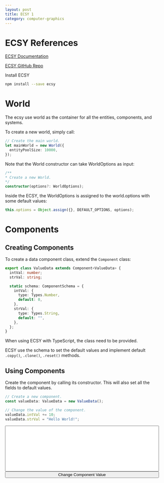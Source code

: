 ```yaml
---
layout: post
title: ECSY 1
category: computer-graphics
---
```


<script src="https://requirejs.org/docs/release/2.3.6/comments/require.js"></script>
<script src="/Blog/scripts/ecsy/build/out.js" id="module"></script>
<style>
  .debugTextArea {
    width: 100%;
    height: 150px;
    resize: none;
  }
  .debugButton {
    width: 100%;
    align-self: center;
  }
</style>

# ECSY References

[ECSY Documentation](https://ecsyjs.github.io/ecsy/docs/#/)

[ECSY GitHub Repo](https://github.com/ecsyjs/ecsy)

Install ECSY

```bash
npm install --save ecsy
```

# World

The ecsy use world as the container for all the entities, components, and systems.

To create a new world, simply call:

```ts
// Create the main world.
let mainWorld = new World({
  entityPoolSize: 10000,
});
```

Note that the World constructor can take WorldOptions as input:

```ts
/**
* Create a new World.
*/
constructor(options?: WorldOptions);
```

Inside the ECSY, the WorldOptions is assigned to the world.options with some default values:

```ts
this.options = Object.assign({}, DEFAULT_OPTIONS, options);
```

# Components

## Creating Components

To create a data component class, extend the `Component` class:

```ts
export class ValueData extends Component<ValueData> {
  intVal: number;
  strVal: string;

  static schema: ComponentSchema = {
    intVal: {
      type: Types.Number,
      default: 0,
    },
    strVal: {
      type: Types.String,
      default: "",
    },
  };
}
```

When using ECSY with TypeScript, the class need to be provided.

ECSY use the schema to set the default values and implement default `.copy()`, `.clone()`, `.reset()` methods.

## Using Components

Create the component by calling its constructor. This will also set all the fields to default values.

```ts
// Create a new component.
const valueData: ValueData = new ValueData();

// Change the value of the component.
valueData.intVal += 10;
valueData.strVal = "Hello World!";
```

<textarea class="debugTextArea" id="debug1"></textarea>
<button class="debugButton" id="debugButton1">
Change Component Value
</button>
